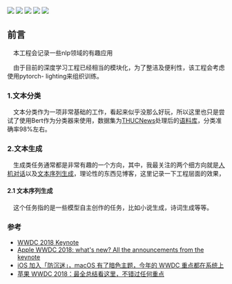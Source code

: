 [![](https://img.shields.io/badge/Python->=3.6-blue.svg)](https://www.python.org/)
[![](https://img.shields.io/badge/pandas-0.23.0-brightgreen.svg)](https://pypi.python.org/pypi/pandas/0.23.0)
[![](https://img.shields.io/badge/transformers-4.8.3-brightgreen.svg)](https://pypi.org/project/transformers/)
[![](https://img.shields.io/badge/pytorchlignting-1.3.8-brightgreen.svg)](https://pypi.org/project/pytorch-lightning/)
[![](https://img.shields.io/badge/pytorch->=1.4-brightgreen.svg)](https://pytorch.org/get-started/locally/)<br>

## 前言

&emsp;本工程会记录一些nlp领域的有趣应用

&emsp;由于目前的深度学习工程已经相当的模块化，为了整洁及便利性，该工程会考虑使用pytorch- lighting来组织训练。

### 1.文本分类

&emsp;文本分类作为一项非常基础的工作，看起来似乎没那么好玩，所以这里也只是尝试了使用Bert作为分类器来使用，数据集为[THUCNews](http://thuctc.thunlp.org/)处理后的[语料库](https://github.com/649453932/Chinese-Text-Classification-Pytorch)，分类准确率98%左右。

### 2.文本生成

&emsp;生成类任务通常都是非常有趣的一个方向，其中，我最关注的两个细方向就是[人机对话](https://onedreame.github.io/2020/08/01/%E5%A4%9A%E8%BD%AE%E5%AF%B9%E8%AF%9D%E6%A8%A1%E5%9E%8B%E6%BC%AB%E6%B8%B8/)以及[文本序列生成](https://onedreame.github.io/2021/03/31/%E6%96%87%E6%9C%AC%E7%94%9F%E6%88%90%E6%96%B9%E6%B3%95%E6%A2%B3%E7%90%86/)，理论性的东西见博客，这里记录一下工程层面的效果，

#### 2.1 文本序列生成

&emsp;这个任务指的是一些模型自主创作的任务，比如小说生成，诗词生成等等。



### 参考

- [WWDC 2018 Keynote](https://developer.apple.com/videos/play/wwdc2018/101/)
- [Apple WWDC 2018: what's new? All the announcements from the keynote](https://www.techradar.com/news/apple-wwdc-2018-keynote)
- [iOS 加入「防沉迷」，macOS 有了暗色主题，今年的 WWDC 重点都在系统上](http://www.ifanr.com/1043270)
- [苹果 WWDC 2018：最全总结看这里，不错过任何重点](https://sspai.com/post/44816)


